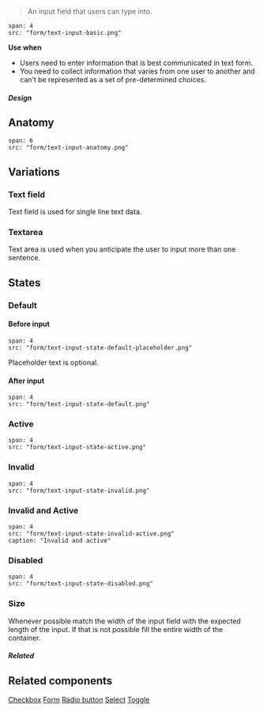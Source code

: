 > An input field that users can type into.

```image
span: 4
src: "form/text-input-basic.png"
```

**Use when**
- Users need to enter information that is best communicated in text form.
- You need to collect information that varies from one user to another and can’t be represented as a set of pre-determined choices.


##### Design

## Anatomy

```image
span: 6
src: "form/text-input-anatomy.png"
```

## Variations

### Text field
Text field is used for single line text data.

### Textarea
Text area is used when you anticipate the user to input more than one sentence.

## States

### Default
#### Before input
```image
span: 4
src: "form/text-input-state-default-placeholder.png"
```
Placeholder text is optional.

#### After input
```image
span: 4
src: "form/text-input-state-default.png"
```

### Active
```image
span: 4
src: "form/text-input-state-active.png"
```

### Invalid
```image
span: 4
src: "form/text-input-state-invalid.png"
```

### Invalid and Active
```image
span: 4
src: "form/text-input-state-invalid-active.png"
caption: "Invalid and active"
```

### Disabled
```image
span: 4
src: "form/text-input-state-disabled.png"
```

### Size
Whenever possible match the width of the input field with the expected length of the input. If that is not possible fill the entire width of the container.

##### Related

## Related components
[Checkbox](/components/checkbox)
[Form](/components/form)
[Radio button](/components/radio-button)
[Select](/components/select)
[Toggle](/components/toggle)
